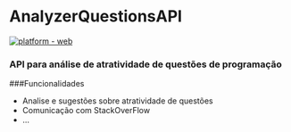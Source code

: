 # AnalyzerQuestionsAPI
[![platform - web](https://img.shields.io/badge/platform-web-green.svg)](https://github.com/FranckAJ/AnalyzerQuestionsAPI)
### API para análise de atratividade de questões de programação

###Funcionalidades
- Analise e sugestões sobre atratividade de questões
- Comunicação com StackOverFlow
- ...






